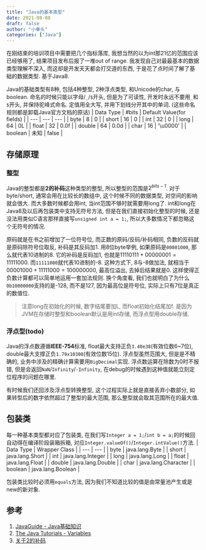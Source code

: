 ```yaml
---
title: "Java的基本类型"
date: 2021-08-08
draft: false
author: "小拳头"
categories: ["Java"]
---
```


在刚结束的培训项目中需要把几个指标落库, 我想当然的以为int那21亿的范围应该已经够用了, 结果项目发布后报了一堆out of range. 我发现自己对最最基本的数据类型理解不深入, 而这却是开发天天都会打交道的东西, 于是花了点时间了解了基础的数据类型. 基于Java8.

Java的基础类型有8种, 包括4种整型, 2种浮点类型, 和Unicode的char, 与boolean. 命名的时候只能以字母/`_`/`$`开头, 但是为了可读性, 开发时永远不要用`_`和`$`开头, 并保持驼峰式命名. 定值用全大写, 并用下划线分开其中的单词. (这些命名规则都是卸载Java官方文档的原话)
| Data Type | #bits | Default Value(for fields) |
| --- | --- | --- |
| byte | 8 | 0 |
| short | 16 | 0 |
| int | 32 | 0 |
| long | 64 | 0L |
| float | 32 | 0.0f |
| double | 64 | 0.0d |
| char | 16 | '\u0000' |
| boolean | 未知 | false |

## 存储原理
### 整型
Java的整型都是**2的补码**这种类型的整型, 所以整型的范围是$2^{bits - 1}$. 对于byte/short, 通常会用在比较长的数组中, 这个时候不同的数据类型, 对空间的影响就会很大. 而大多数时候都会用int, 当int范围不够时就需要用long了. int和long在Java8及以后再包装类中支持无符号方法, 但是在我们直接初始化整型的时候, 还是没法用类似C语言那样直接写`unsigned int a = 1;`, 所以大多数情况下都忽略这个无符号的情况.

原码就是在书之前增加了一位符号位, 而正数的原码/反码/补码相同, 负数的反码就是原码除符号位取反, 补码是其反码加1. 用8位byte举例, 如果原码是`00001000`, 那么就代表10进制的8. 它的补码是反码加1, 也就是$11110111 + 00000001 = 11111000$. 而`11111000`就代表10进制的-8. 这种方式下, 8与-8做加法, 就相当于 $00001000 + 11111000 = 100000000$, 最高位溢出, 去掉后结果就是0. 这样使得正负数计算都可以简单地运用一套加法规则. 换个角度看, 我们也就明白了为什么`0b10000000`支持的是-128, 而不是127, 因为最高位是符号位, 实际上只有7位是真正的数值位.

> 注意long在初始化的时候, 数字结尾要加L, 而float初始化结尾加f. 是因为JVM在存储时整型和boolean默认是用int存储, 而浮点型用double存储. 

### 浮点型(todo)
Java的浮点数遵循**IEEE-754**标准, float最大支持正负`3.40e38`(有效位数6~7位), double最大支撑正负`1.79x10308`(有效位数15位). 浮点型虽然范围大, 但是是不精确的, 业务中涉及的精确计算需要用`BigDecimal`实现. 浮点数运算在除数为0时不报错, 但是会返回`NaN`/`Infinity`/`-Infinity`, 在debug的时候遇到这种值就能立刻定位程序的问题在哪里.

有时候我们还回涉及浮点型转换整型, 这个过程实际上就是直接丢弃小数部分, 如果转型后的数字依然超过了整型的最大范围, 那么整型就会取其范围所在的最大值.

## 包装类
每一种基本类型都对应了包装类, 在我们写`Integer a = 1;`/`int b = a;`的时候回自动得在编译阶段装箱拆箱, 对应`Integer.valueOf()`/`Integer.intValue()`方法. 
| Data Type | Wrapper Class |
| --- | --- |
| byte | java.lang.Byte |
| short | java.lang.Short | 
| int | java.lang.Integer |
| long | java.lang.Long |
| float | java.lang.Float |
| double | java.lang.Double |
| char | java.lang.Character |
| boolean | java.lang.Boolean |

包装类比较时必须用`equals`方法, 因为我们不知道比较的值是由常量池产生或是new的新对象.

## 参考 
1. [JavaGuide - Java基础知识](https://github.com/Snailclimb/JavaGuide/blob/master/docs/java/basis/Java%E5%9F%BA%E7%A1%80%E7%9F%A5%E8%AF%86.md#%E5%9F%BA%E6%9C%AC%E6%95%B0%E6%8D%AE%E7%B1%BB%E5%9E%8B)
2. [The Java Tutorials - Variables](https://docs.oracle.com/javase/tutorial/java/nutsandbolts/variables.html)
3. [关于2的补码](https://www.ruanyifeng.com/blog/2009/08/twos_complement.html)